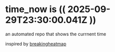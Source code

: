 # time_now is (( 2025-09-29T23:30:00.041Z ))

an automated repo that shows the currnent time

inspired by [breakingheatmap](https://github.com/breakingheatmap/breakingheatmap)